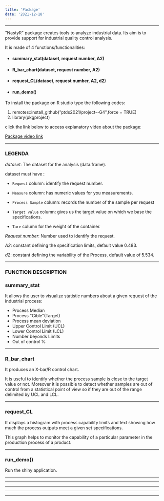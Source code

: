 ```yaml
---
title: 'Package'
date: '2021-12-18'
---
```


---

"NastyR" package creates tools to analyze industrial data. Its aim is to provide support for industrial quality control analysis. 

It is made of 4 functions/functionalities:

* #### summary_stat(dataset, request number, A2)
* #### R_bar_chart(dataset, request number, A2)
* #### request_CL(dataset, request number, A2, d2)
* #### run_demo()

To install the package on R studio type the following codes:

1. remotes::install_github("ptds2021/project--G4",force = TRUE)
2. library(pkgproject)

click the link below to access explanatory video about the package:

[Package video link](https://youtu.be/iXu9loSoQEQ)
  

---
### LEGENDA

*dataset*: The dataset for the analysis (data.frame).

dataset must have :

- `Request` column: identify the request number.
- `Measure` column:  has numeric values for you measurements.

- `Process Sample` column:  records the number of the sample per request
- `Target value` column:  gives us the target value on which we base the specifications.

- `Tare` column for the weight of the container.

*Request number*: Number used to identify the request.

*A2*: constant defining the specification limits, default value 0.483.

*d2*: constant defining the variability of the Process, default value of 5.534.

---

### FUNCTION DESCRIPTION



### summary_stat 

It allows the user to visualize statistic numbers about a given request of the industrial process:

- Process Median
- Process "Cible"(Target)
- Process mean deviation 
- Upper Control Limit (UCL)
- Lower Control Limit (LCL)
- Number beyonds Limits
- Out of control %

---

### R_bar_chart

It produces an X-bar/R control chart. 

It is useful to identify whether the process sample is close to the target value or not. Moreover it is possible to detect whether samples are out of control from a statistical point of view so if they are out of the range delimited by UCL and LCL.

---

### request_CL

It displays a histogram with process capability limits and text showing how much the process outputs meet a given set specifications.

This graph helps to monitor the capability of a particular parameter in the production process of a product.

---

### run_demo()

Run the shiny application.

---
---
---
---
---
